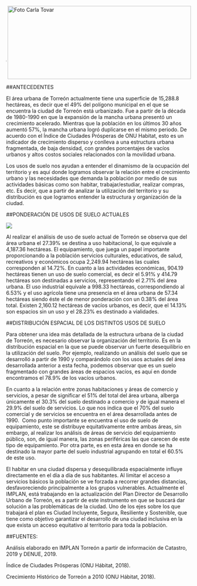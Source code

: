 <p>
   <a title="ir a Otras Publicaciones" href="http://www.trcimplan.gob.mx/autores/carla-estefania-tovar-triana.html"><img class="img-responsive contenido-imagen" src="../imagenes/128/arq-carla-estefania-tovar-triana-top5.png" align="right" alt="Foto Carla Tovar" width="500" height="200"></a>

</p>

</br></br></br></br></br></br></br></br>

---
</br></br>


##ANTECEDENTES

El área urbana de Torreón actualmente tiene una superficie de 15,288.8 hectáreas, es decir que el 49% del polígono municipal en el que se encuentra la ciudad de Torreón está urbanizado. Fue a partir de la década de 1980-1990 en que la expansión de la mancha urbana presentó un crecimiento acelerado. Mientras que la población en los últimos 30 años aumentó 57%, la mancha urbana logró duplicarse en el mismo periodo. De acuerdo con el Índice de Ciudades Prósperas de ONU Habitat, esto es un indicador de crecimiento disperso y conlleva a una estructura urbana fragmentada, de baja densidad, con grandes porcentajes de vacíos urbanos y altos costos sociales relacionados con la movilidad urbana.

Los usos de suelo nos ayudan a entender el dinamismo de la ocupación del territorio y es aquí donde logramos observar la relación entre el crecimiento urbano y las necesidades que demanda la población por medio de sus actividades básicas como son habitar, trabajar/estudiar, realizar compras, etc. Es decir, que a partir de analizar la utilización del territorio y su distribución es que logramos entender la estructura y organización de la ciudad.

##PONDERACIÓN DE USOS DE SUELO ACTUALES


<img class="img-responsive" src="la-estructura-urbana-de-torreon-oct-2020/ima01.jpg">


Al realizar el análisis de uso de suelo actual de Torreón se observa que del área urbana el 27.39% se destina a uso habitacional, lo que equivale a 4,187.36 hectáreas. El equipamiento, que juega un papel importante proporcionando a la población servicios culturales, educativos, de salud, recreativos y económicos ocupa 2,249.94 hectáreas las cuales corresponden al 14.72%. En cuanto a las actividades económicas, 904.19 hectáreas tienen un uso de suelo comercial, es decir el 5.91% y 414.79 hectáreas son destinadas a servicios, representando el 2.71% del área urbana. El uso industrial equivale a 998.33 hectáreas, correspondiendo al 6.53% y el uso agrícola tiene una presencia en el área urbana de 57.34 hectáreas siendo éste el de menor ponderación con un 0.38% del área total. Existen 2,160.12 hectáreas de vacíos urbanos, es decir, que el 14.13% son espacios sin un uso y el 28.23% es destinado a vialidades.

##DISTRIBUCIÓN ESPACIAL DE LOS DISTINTOS USOS DE SUELO

Para obtener una idea más detallada de la estructura urbana de la ciudad de Torreón, es necesario observar la organización del territorio. Es en la distribución espacial en la que se puede observar un fuerte desequilibrio en la utilización del suelo. Por ejemplo, realizando un análisis del suelo que se desarrolló a partir de 1990 y comparándolo con los usos actuales del área desarrollada anterior a esta fecha, podemos observar que es un suelo fragmentado con grandes áreas de espacios vacíos, es aquí en donde encontramos el 78.9% de los vacíos urbanos.

En cuanto a la relación entre zonas habitaciones y áreas de comercio y servicios, a pesar de significar el 51% del total del área urbana, alberga únicamente el 30.3% del suelo destinado a comercio y de igual manera el 29.9% del suelo de servicios. Lo que nos indica que el 70% del suelo comercial y de servicios se encuentra en el área desarrollada antes de 1990.  Como punto importante se encuentra el uso de suelo de equipamiento, este se distribuye equitativamente entre ambas áreas, sin embargo, al realizar los análisis de áreas de servicio del equipamiento público, son, de igual manera, las zonas periféricas las que carecen de este tipo de equipamiento. Por otra parte, es en esta área en donde se ha destinado la mayor parte del suelo industrial agrupando en total el 60.5% de este uso.

El habitar en una ciudad dispersa y desequilibrada espacialmente influye directamente en el día a día de sus habitantes. Al limitar el acceso a servicios básicos la población se ve forzada a recorrer grandes distancias, desfavoreciendo principalmente a los grupos vulnerables. Actualmente el IMPLAN, está trabajando en la actualización del Plan Director de Desarrollo Urbano de Torreón, es a partir de este instrumento en que se buscará dar solución a las problemáticas de la ciudad. Uno de los ejes sobre los que trabajará el plan es Ciudad Incluyente, Segura, Resiliente y Sostenible, que tiene como objetivo garantizar el desarrollo de una ciudad inclusiva en la que exista un acceso equitativo al territorio para toda la población.

##FUENTES:

Análisis elaborado en IMPLAN Torreón a partir de información de Catastro, 2019 y DENUE, 2019.

Índice de Ciudades Prósperas (ONU Hábitat, 2018).

Crecimiento Histórico de Torreón a 2010 (ONU Hábitat, 2018).
